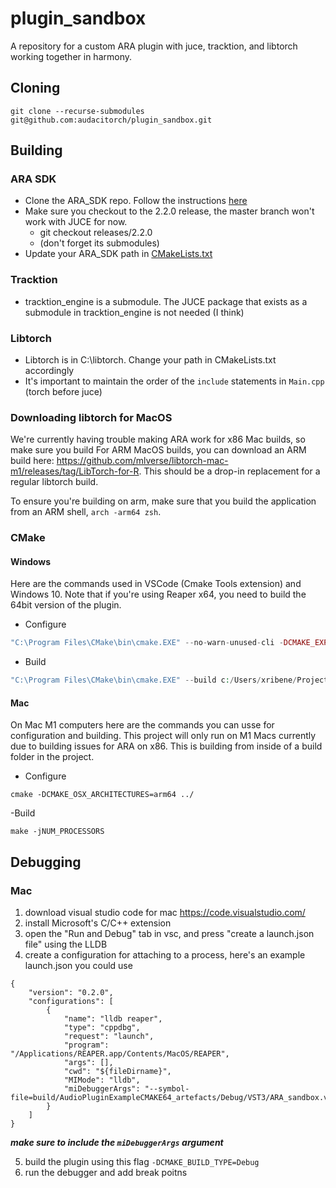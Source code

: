 # plugin_sandbox
A repository for a custom ARA plugin with juce, tracktion, and libtorch working together in harmony.

## Cloning
```git clone --recurse-submodules git@github.com:audacitorch/plugin_sandbox.git```

## Building
### ARA SDK
- Clone the ARA_SDK repo. Follow the instructions [here](https://github.com/Celemony/ARA_SDK)
- Make sure you checkout to the 2.2.0 release, the master branch won't work with JUCE for now. 
    - git checkout releases/2.2.0
    - (don't forget its submodules)
- Update your ARA_SDK path in [CMakeLists.txt](CMakeLists.txt)

### Tracktion
- tracktion_engine is a submodule. The JUCE package that exists as a submodule in tracktion_engine is not needed (I think)

### Libtorch
- Libtorch is in C:\libtorch. Change your path in CMakeLists.txt accordingly
- It's important to maintain the order of the `include` statements in `Main.cpp` (torch before juce) 

### Downloading libtorch for MacOS
We're currently having trouble making ARA work for x86 Mac builds, so make sure you build 
For ARM MacOS builds, you can download an ARM build here: https://github.com/mlverse/libtorch-mac-m1/releases/tag/LibTorch-for-R. 
This should be a drop-in replacement for a regular libtorch build. 

To ensure you're building on arm, make sure that you build the application from an ARM shell, `arch -arm64 zsh`. 

### CMake
#### Windows
Here are the commands used in VSCode (Cmake Tools extension) and Windows 10. 
Note that if you're using Reaper x64, you need to build the 64bit version of the plugin.
- Configure
    
```php
"C:\Program Files\CMake\bin\cmake.EXE" --no-warn-unused-cli -DCMAKE_EXPORT_COMPILE_COMMANDS:BOOL=TRUE -SC:/Users/xribene/Projects/audacitorch/plugin_sandbox -Bc:/Users/xribene/Projects/audacitorch/plugin_sandbox/build -G "Visual Studio 17 2022" -T host=x64 -A win64
```
- Build
```php
"C:\Program Files\CMake\bin\cmake.EXE" --build c:/Users/xribene/Projects/audacitorch/plugin_sandbox/build --config Debug --target ALL_BUILD -j 14 --
```
#### Mac
On Mac M1 computers here are the commands you can usse for configuration and building. This project will only run on M1 Macs currently due to building issues for ARA on x86. This is building from inside of a build folder in the project. 
- Configure
```
cmake -DCMAKE_OSX_ARCHITECTURES=arm64 ../
```

-Build 
```
make -jNUM_PROCESSORS
```


## Debugging 
### Mac
1. download visual studio code for mac https://code.visualstudio.com/ 
2. install Microsoft's C/C++ extension 
3. open the "Run and Debug" tab in vsc, and press "create a launch.json file" using the LLDB
4. create a configuration for attaching to a process, here's an example launch.json you could use 

```
{
    "version": "0.2.0",
    "configurations": [
        {
            "name": "lldb reaper",
            "type": "cppdbg",
            "request": "launch",
            "program": "/Applications/REAPER.app/Contents/MacOS/REAPER",
            "args": [],
            "cwd": "${fileDirname}",
            "MIMode": "lldb",
            "miDebuggerArgs": "--symbol-file=build/AudioPluginExampleCMAKE64_artefacts/Debug/VST3/ARA_sandbox.vst3/Contents/MacOS/ARA_sandbox"
        }
    ]
}
```
***make sure to include the `miDebuggerArgs` argument***

5. build the plugin using this flag `-DCMAKE_BUILD_TYPE=Debug`
6. run the debugger and add break poitns 
